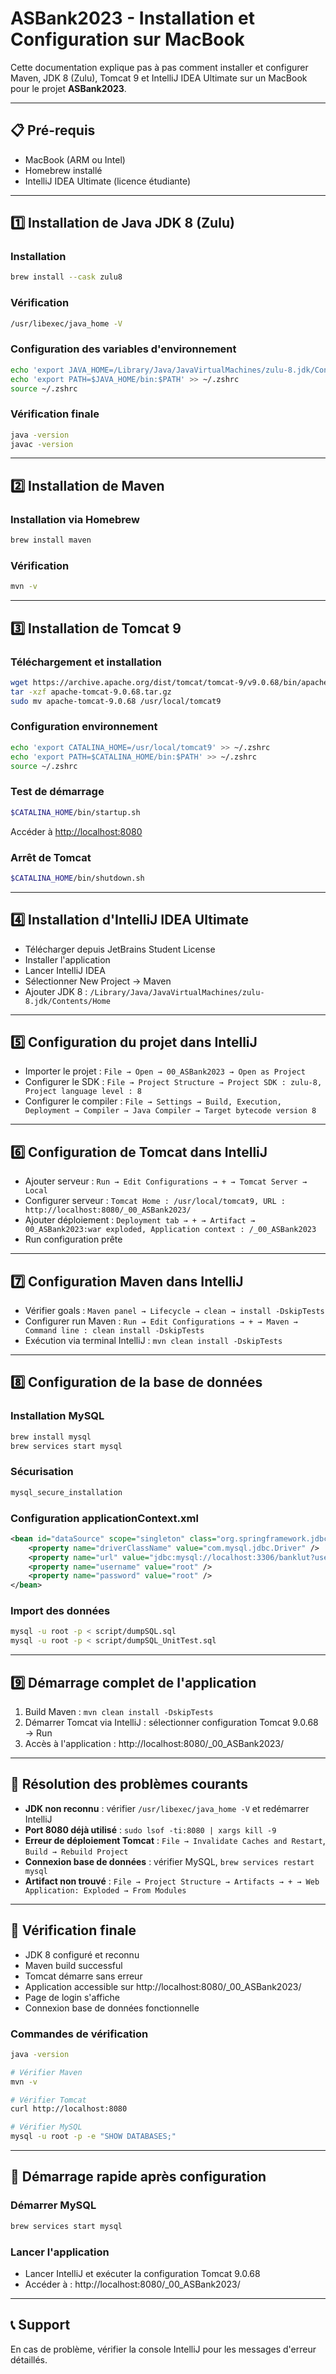 # ASBank2023 - Installation et Configuration sur MacBook

Cette documentation explique pas à pas comment installer et configurer Maven, JDK 8 (Zulu), Tomcat 9 et IntelliJ IDEA Ultimate sur un MacBook pour le projet **ASBank2023**.

---

## 📋 Pré-requis

- MacBook (ARM ou Intel)
- Homebrew installé
- IntelliJ IDEA Ultimate (licence étudiante)

---

## 1️⃣ Installation de Java JDK 8 (Zulu)

### Installation

```bash
brew install --cask zulu8
```

### Vérification

```bash
/usr/libexec/java_home -V
```

### Configuration des variables d'environnement

```bash
echo 'export JAVA_HOME=/Library/Java/JavaVirtualMachines/zulu-8.jdk/Contents/Home' >> ~/.zshrc
echo 'export PATH=$JAVA_HOME/bin:$PATH' >> ~/.zshrc
source ~/.zshrc
```

### Vérification finale

```bash
java -version
javac -version
```

---

## 2️⃣ Installation de Maven

### Installation via Homebrew

```bash
brew install maven
```

### Vérification

```bash
mvn -v
```

---

## 3️⃣ Installation de Tomcat 9

### Téléchargement et installation

```bash
wget https://archive.apache.org/dist/tomcat/tomcat-9/v9.0.68/bin/apache-tomcat-9.0.68.tar.gz
tar -xzf apache-tomcat-9.0.68.tar.gz
sudo mv apache-tomcat-9.0.68 /usr/local/tomcat9
```

### Configuration environnement

```bash
echo 'export CATALINA_HOME=/usr/local/tomcat9' >> ~/.zshrc
echo 'export PATH=$CATALINA_HOME/bin:$PATH' >> ~/.zshrc
source ~/.zshrc
```

### Test de démarrage

```bash
$CATALINA_HOME/bin/startup.sh
```

Accéder à [http://localhost:8080](http://localhost:8080)

### Arrêt de Tomcat

```bash
$CATALINA_HOME/bin/shutdown.sh
```

---

## 4️⃣ Installation d'IntelliJ IDEA Ultimate

- Télécharger depuis JetBrains Student License
- Installer l'application
- Lancer IntelliJ IDEA
- Sélectionner New Project → Maven
- Ajouter JDK 8 : `/Library/Java/JavaVirtualMachines/zulu-8.jdk/Contents/Home`

---

## 5️⃣ Configuration du projet dans IntelliJ

- Importer le projet : `File → Open → 00_ASBank2023 → Open as Project`
- Configurer le SDK : `File → Project Structure → Project SDK : zulu-8, Project language level : 8`
- Configurer le compiler : `File → Settings → Build, Execution, Deployment → Compiler → Java Compiler → Target bytecode version 8`

---

## 6️⃣ Configuration de Tomcat dans IntelliJ

- Ajouter serveur : `Run → Edit Configurations → + → Tomcat Server → Local`
- Configurer serveur : `Tomcat Home : /usr/local/tomcat9, URL : http://localhost:8080/_00_ASBank2023/`
- Ajouter déploiement : `Deployment tab → + → Artifact → 00_ASBank2023:war exploded, Application context : /_00_ASBank2023`
- Run configuration prête

---

## 7️⃣ Configuration Maven dans IntelliJ

- Vérifier goals : `Maven panel → Lifecycle → clean → install -DskipTests`
- Configurer run Maven : `Run → Edit Configurations → + → Maven → Command line : clean install -DskipTests`
- Exécution via terminal IntelliJ : `mvn clean install -DskipTests`

---

## 8️⃣ Configuration de la base de données

### Installation MySQL

```bash
brew install mysql
brew services start mysql
```

### Sécurisation

```bash
mysql_secure_installation
```

### Configuration applicationContext.xml

```xml
<bean id="dataSource" scope="singleton" class="org.springframework.jdbc.datasource.DriverManagerDataSource">
    <property name="driverClassName" value="com.mysql.jdbc.Driver" />
    <property name="url" value="jdbc:mysql://localhost:3306/banklut?useSSL=false" />
    <property name="username" value="root" />
    <property name="password" value="root" />
</bean>
```

### Import des données

```bash
mysql -u root -p < script/dumpSQL.sql
mysql -u root -p < script/dumpSQL_UnitTest.sql
```

---

## 9️⃣ Démarrage complet de l'application

1. Build Maven : `mvn clean install -DskipTests`
2. Démarrer Tomcat via IntelliJ : sélectionner configuration Tomcat 9.0.68 → Run
3. Accès à l'application : http://localhost:8080/_00_ASBank2023/

---

## 🔧 Résolution des problèmes courants

- **JDK non reconnu** : vérifier `/usr/libexec/java_home -V` et redémarrer IntelliJ
- **Port 8080 déjà utilisé** : `sudo lsof -ti:8080 | xargs kill -9`
- **Erreur de déploiement Tomcat** : `File → Invalidate Caches and Restart`, `Build → Rebuild Project`
- **Connexion base de données** : vérifier MySQL, `brew services restart mysql`
- **Artifact non trouvé** : `File → Project Structure → Artifacts → + → Web Application: Exploded → From Modules`

---

## 📝 Vérification finale

- JDK 8 configuré et reconnu
- Maven build successful
- Tomcat démarre sans erreur
- Application accessible sur http://localhost:8080/_00_ASBank2023/
- Page de login s'affiche
- Connexion base de données fonctionnelle

### Commandes de vérification

```bash
java -version

# Vérifier Maven
mvn -v

# Vérifier Tomcat
curl http://localhost:8080

# Vérifier MySQL
mysql -u root -p -e "SHOW DATABASES;"
```

---

## 🚀 Démarrage rapide après configuration

### Démarrer MySQL

```bash
brew services start mysql
```

### Lancer l'application

- Lancer IntelliJ et exécuter la configuration Tomcat 9.0.68
- Accéder à : http://localhost:8080/_00_ASBank2023/

---

## 📞 Support

En cas de problème, vérifier la console IntelliJ pour les messages d'erreur détaillés.
